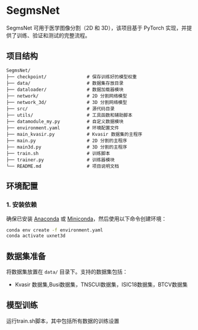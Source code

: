 
# SegmsNet

SegmsNet 可用于医学图像分割（2D 和 3D），该项目基于 PyTorch 实现，并提供了训练、验证和测试的完整流程。

## 项目结构

```
SegmsNet/
├── checkpoint/               # 保存训练好的模型权重
├── data/                     # 数据集存放目录
├── dataloader/               # 数据加载器模块
├── network/                  # 2D 分割网络模型
├── network_3d/               # 3D 分割网络模型
├── src/                      # 源代码目录
├── utils/                    # 工具函数和辅助脚本
├── datamodule_my.py          # 自定义数据模块
├── environment.yaml          # 环境配置文件
├── main_kvasir.py            # Kvasir 数据集的主程序
├── main.py                   # 2D 分割的主程序
├── main3d.py                 # 3D 分割的主程序
├── train.sh                  # 训练脚本
├── trainer.py                # 训练器模块
└── README.md                 # 项目说明文档
```

## 环境配置

### 1. 安装依赖
确保已安装 [Anaconda](https://www.anaconda.com/) 或 [Miniconda](https://docs.conda.io/en/latest/miniconda.html)，然后使用以下命令创建环境：

```bash
conda env create -f environment.yaml
conda activate uxnet3d
```

## 数据集准备


将数据集放置在 `data/` 目录下。支持的数据集包括：
- Kvasir 数据集,Busi数据集，TNSCUI数据集，ISIC18数据集，BTCV数据集


## 模型训练
运行train.sh脚本，其中包括所有数据的训练设置
